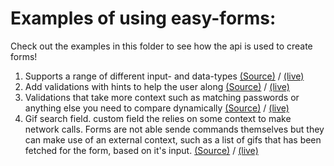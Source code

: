 # Examples of using easy-forms:

Check out the examples in this folder to see how the api is used to create forms!

1. Supports a range of different input- and data-types [(Source)](https://github.com/yoghurt-x86/easy-forms/blob/master/examples/01/src/Main.elm) / [(live)](https://yoghurt-x86.github.io/easy-forms/examples/01/)
2. Add validations with hints to help the user along [(Source)](https://github.com/yoghurt-x86/easy-forms/blob/master/examples/02/src/Main.elm) / [(live)](https://yoghurt-x86.github.io/easy-forms/examples/02/)
3. Validations that take more context such as matching passwords or anything else you need to compare dynamically [(Source)](https://github.com/yoghurt-x86/easy-forms/blob/master/examples/03/src/Main.elm) / [(live)](https://yoghurt-x86.github.io/easy-forms/examples/03/)
4. Gif search field. custom field the relies on some context to make network calls. Forms are not able sende commands themselves but they can make use of an external context, such as a list of gifs that has been fetched for the form, based on it's input. [(Source)](https://github.com/yoghurt-x86/easy-forms/blob/master/examples/04/src/Main.elm) / [(live)](https://yoghurt-x86.github.io/easy-forms/examples/04/)
